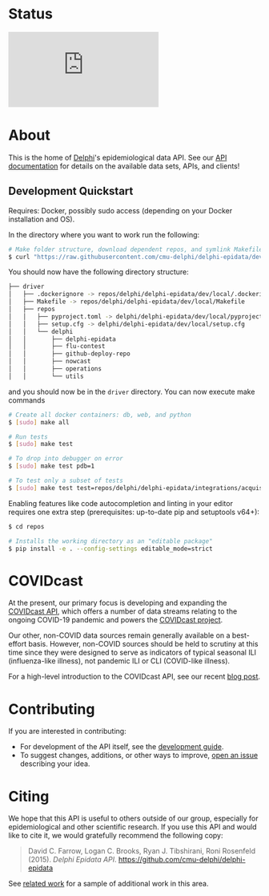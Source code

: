 # Status

[![Deploy Status](https://delphi.cmu.edu/~automation/public/github_deploy_repo/badge.php?repo=cmu-delphi/delphi-epidata)](#)

# About

This is the home of [Delphi](https://delphi.cmu.edu/)'s epidemiological data
API. See our [API documentation](https://cmu-delphi.github.io/delphi-epidata/)
for details on the available data sets, APIs, and clients!

## Development Quickstart

Requires: Docker, possibly sudo access (depending on your Docker installation and OS).

In the directory where you want to work run the following:

```sh
# Make folder structure, download dependent repos, and symlink Makefile
$ curl "https://raw.githubusercontent.com/cmu-delphi/delphi-epidata/dev/dev/local/install.sh" | bash
```

You should now have the following directory structure:

```sh
├── driver
│   ├── .dockerignore -> repos/delphi/delphi-epidata/dev/local/.dockerignore
│   ├── Makefile -> repos/delphi/delphi-epidata/dev/local/Makefile
│   ├── repos
│   │   ├── pyproject.toml -> delphi/delphi-epidata/dev/local/pyproject.toml
│   │   ├── setup.cfg -> delphi/delphi-epidata/dev/local/setup.cfg
│   │   └── delphi
│   │       ├── delphi-epidata
│   │       ├── flu-contest
│   │       ├── github-deploy-repo
│   │       ├── nowcast
│   │       ├── operations
│   │       └── utils
```

and you should now be in the `driver` directory.
You can now execute make commands

```sh
# Create all docker containers: db, web, and python
$ [sudo] make all

# Run tests
$ [sudo] make test

# To drop into debugger on error
$ [sudo] make test pdb=1

# To test only a subset of tests
$ [sudo] make test test=repos/delphi/delphi-epidata/integrations/acquisition
```

Enabling features like code autocompletion and linting in your editor
requires one extra step (prerequisites: up-to-date pip and setuptools v64+):

```sh
$ cd repos

# Installs the working directory as an "editable package"
$ pip install -e . --config-settings editable_mode=strict
```

# COVIDcast

At the present, our primary focus is developing and expanding the
[COVIDcast API](https://cmu-delphi.github.io/delphi-epidata/api/covidcast.html),
which offers a number of data streams relating to the ongoing COVID-19
pandemic and powers the [COVIDcast project](https://covidcast.cmu.edu/).

Our other, non-COVID data sources remain generally available on a best-effort
basis. However, non-COVID sources should be held to scrutiny at this time since
they were designed to serve as indicators of typical seasonal ILI
(influenza-like illness), not pandemic ILI or CLI (COVID-like illness).

For a high-level introduction to the COVIDcast API, see our recent
[blog post](https://delphi.cmu.edu/blog/2020/10/07/accessing-open-covid-19-data-via-the-covidcast-epidata-api/).

# Contributing

If you are interested in contributing:

- For development of the API itself, see the
  [development guide](docs/epidata_development.md).
- To suggest changes, additions, or other ways to improve,
  [open an issue](https://github.com/cmu-delphi/delphi-epidata/issues/new)
  describing your idea.

# Citing

We hope that this API is useful to others outside of our group, especially for
epidemiological and other scientific research. If you use this API and would
like to cite it, we would gratefully recommend the following copy:

> David C. Farrow,
> Logan C. Brooks,
> Ryan J. Tibshirani,
> Roni Rosenfeld
> (2015).
> _Delphi Epidata API_.
> https://github.com/cmu-delphi/delphi-epidata

See [related work](docs/related_work.md) for a sample of additional work in
this area.

